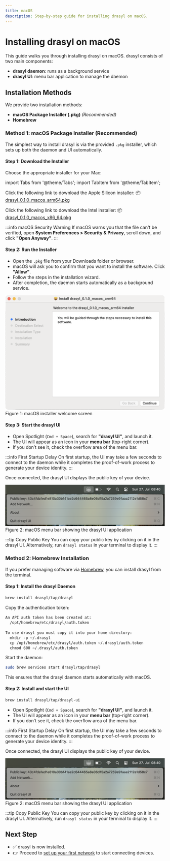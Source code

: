 ```yaml
---
title: macOS
description: Step-by-step guide for installing drasyl on macOS.
---
```


# Installing drasyl on macOS

This guide walks you through installing drasyl on macOS. drasyl consists of two main components:

* **drasyl daemon**: runs as a background service
* **drasyl UI**: menu bar application to manage the daemon

## Installation Methods

We provide two installation methods:

* **macOS Package Installer (.pkg)** _(Recommended)_
* **Homebrew**

### Method 1: macOS Package Installer (Recommended)

The simplest way to install drasyl is via the provided `.pkg` installer, which sets up both the daemon and UI automatically.

#### Step 1: Download the Installer

Choose the appropriate installer for your Mac:

import Tabs from '@theme/Tabs';
import TabItem from '@theme/TabItem';

<Tabs>
  <TabItem value="apple-silicon" label="Apple Silicon" default>

Click the following link to download the Apple Silicon installer:
📦 [drasyl_0.1.0_macos_arm64.pkg](https://download.drasyl.org/binaries/0.1.0/macos-arm64/drasyl_0.1.0_macos_arm64.pkg)

  </TabItem>
  <TabItem value="intel" label="Intel">

Click the following link to download the Intel installer:
📦 [drasyl_0.1.0_macos_x86_64.pkg](https://download.drasyl.org/binaries/0.1.0/macos-amd64/drasyl_0.1.0_macos_x86_64.pkg)

  </TabItem>
</Tabs>

:::info macOS Security Warning
If macOS warns you that the file can't be verified, open **System Preferences > Security & Privacy**, scroll down, and click **"Open Anyway"**.
:::

#### Step 2: Run the Installer

* Open the `.pkg` file from your Downloads folder or browser.
* macOS will ask you to confirm that you want to install the software. Click **"Allow"**.
* Follow the steps in the installation wizard.
* After completion, the daemon starts automatically as a background service.

<div style={{ maxWidth: '550px', margin: '1rem auto', textAlign: 'center' }}>
  <img
    src="/img/macos-installer.png"
    alt="Screenshot showing the welcome screen of macOS installer"
    style={{
      maxWidth: '100%',
      width: '100%',
      borderRadius: '8px',
      boxShadow: '0 4px 16px rgba(0, 0, 0, 0.35)',
      margin: '0 auto',
      backgroundColor: '#ddd',
    }}
  />
  <div style={{ textAlign: 'center', color: '#666' }}>
    Figure 1: macOS installer welcome screen
  </div>
</div>

#### Step 3: Start the drasyl UI

* Open Spotlight (`Cmd + Space`), search for **"drasyl UI"**, and launch it.
* The UI will appear as an icon in your **menu bar** (top-right corner).
* If you don’t see it, check the overflow area of the menu bar.

:::info First Startup Delay
On first startup, the UI may take a few seconds to connect to the daemon while it completes the proof-of-work process to generate your device identity.
:::

Once connected, the drasyl UI displays the public key of your device.

<div style={{ maxWidth: '600px', margin: '1rem auto', textAlign: 'center' }}>
  <img
    src="/img/macos-menubar.png"
    alt="macOS menu bar showing the drasyl UI application"
    style={{
      maxWidth: '100%',
      width: '100%',
      borderRadius: '8px',
      boxShadow: '0 4px 16px rgba(0, 0, 0, 0.35)',
      margin: '0 auto',
      backgroundColor: '#ddd',
    }}
  />
  <div style={{ textAlign: 'center', color: '#666' }}>
    Figure 2: macOS menu bar showing the drasyl UI application
  </div>
</div>

:::tip Copy Public Key
You can copy your public key by clicking on it in the drasyl UI.
Alternatively, run `drasyl status` in your terminal to display it.
:::

### Method 2: Homebrew Installation

If you prefer managing software via [Homebrew](https://brew.sh/), you can install drasyl from the terminal.

#### Step 1: Install the drasyl Daemon

```bash
brew install drasyl/tap/drasyl
```

Copy the authentication token: 
```
An API auth token has been created at:
  /opt/homebrew/etc/drasyl/auth.token

To use drasyl you must copy it into your home directory:
  mkdir -p ~/.drasyl
  cp /opt/homebrew/etc/drasyl/auth.token ~/.drasyl/auth.token
  chmod 600 ~/.drasyl/auth.token
```

Start the daemon:
```bash
sudo brew services start drasyl/tap/drasyl
```

This ensures that the drasyl daemon starts automatically with macOS.

#### Step 2: Install and start the UI

```bash
brew install drasyl/tap/drasyl-ui
```

* Open Spotlight (`Cmd + Space`), search for **"drasyl UI"**, and launch it.
* The UI will appear as an icon in your **menu bar** (top-right corner).
* If you don’t see it, check the overflow area of the menu bar.

:::info First Startup Delay
On first startup, the UI may take a few seconds to connect to the daemon while it completes the proof-of-work process to generate your device identity.
:::

Once connected, the drasyl UI displays the public key of your device.

<div style={{ maxWidth: '600px', margin: '1rem auto', textAlign: 'center' }}>
  <img
    src="/img/macos-menubar.png"
    alt="macOS menu bar showing the drasyl UI application"
    style={{
      maxWidth: '100%',
      width: '100%',
      borderRadius: '8px',
      boxShadow: '0 4px 16px rgba(0, 0, 0, 0.35)',
      margin: '0 auto',
      backgroundColor: '#ddd',
    }}
  />
  <div style={{ textAlign: 'center', color: '#666' }}>
    Figure 2: macOS menu bar showing the drasyl UI application
  </div>
</div>

:::tip Copy Public Key
You can copy your public key by clicking on it in the drasyl UI.
Alternatively, run `drasyl status` in your terminal to display it.
:::

## Next Step

* ✅ drasyl is now installed.
* 👉 Proceed to [set up your first network](../first-network.mdx) to start connecting devices.